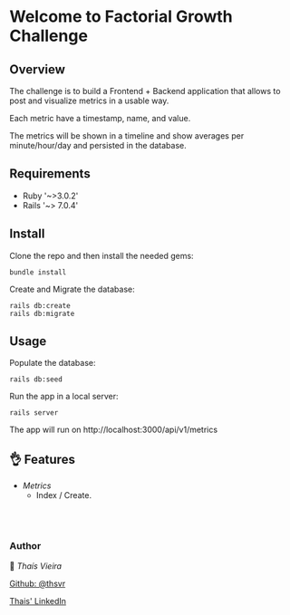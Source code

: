 # Welcome to Factorial Growth Challenge

## Overview

The challenge is to build a Frontend + Backend application that allows to post and visualize metrics in a usable way.

Each metric have a timestamp, name, and value.

The metrics will be shown in a timeline and show averages per minute/hour/day and persisted in the database.

## Requirements

- Ruby '~>3.0.2'
- Rails '~> 7.0.4'

## Install

Clone the repo and then install the needed gems:

```console
bundle install
```

Create and Migrate the database:

```console
rails db:create
rails db:migrate
```

## Usage

Populate the database:

```console
rails db:seed
```

Run the app in a local server:

```console
rails server
```

The app will run on http://localhost:3000/api/v1/metrics

## 👌 Features

- _Metrics_
  - Index / Create.

</br>

</br>

### Author

👤 _Thaís Vieira_

[Github: @thsvr](https://github.com/thsvr)

[Thais' LinkedIn](https://www.linkedin.com/in/vr-ths-zd/)
